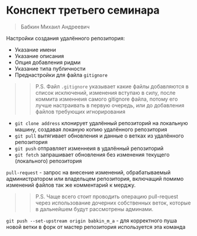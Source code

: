 # Конспект третьего семинара
> Бабкин Михаил Андреевич

Настройки создания удалённого репозитория:
* Указание имени
* Указание описания
* Опция добавления ридми
* Указание типа публичности
* Преднастройки для файла `gitignore`

>> P.S. Файл `.gitignore` указывает какие файлы добавляются в список исключений, изменения вступаю в силу, после коммита изменнеия самого gitignore файла, потому его лучше настраивать в первую очередь, или до добавления файлов требующих игнорирования

* `git clone address` клонирует удалённый репозиторий на локальную машину, создавая локаную копию удалённого репозитория 
* `git pull` вытягивает обновления и данные о ветках из удалённого репозитория
* `git push` отправляет изменнеия в удалённый репозиторий
* `git fetch` запрашивает обновления без изменения текущего (локального) репозитория

`pull-request` - запрос на внесение изменений, обрабатываемый администратором или владельцем репозитория, включащий помимо изменений файлов так же комментарий к мерджу.

>> P.S. Чаще всего стоит проводить операцию pull-request через использование дочерних собственных веток, которые в дальнейшем будут рассмотрены админами.

`git push --set-upstream origin babkin_m_a` - для корректного пуша новой ветки в форк от мастер репозитория используется эта команда